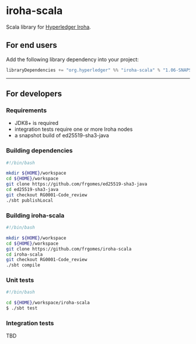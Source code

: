 # iroha-scala

Scala library for [Hyperledger Iroha](https://github.com/hyperledger/iroha).

## For end users

Add the following library dependency into your project:

```scala
libraryDependencies += "org.hyperledger" %% "iroha-scala" % "1.06-SNAPSHOT"
```

----

## For developers

### Requirements

 * JDK8+ is required
 * integration tests require one or more Iroha nodes
 * a snapshot build of ed25519-sha3-java
 
### Building dependencies

```bash
#!/bin/bash

mkdir ${HOME}/workspace
cd ${HOME}/workspace
git clone https://github.com/frgomes/ed25519-sha3-java
cd ed25519-sha3-java
git checkout RG0001-Code_review
./sbt publishLocal
```

### Building iroha-scala

```bash
#!/bin/bash

mkdir ${HOME}/workspace
cd ${HOME}/workspace
git clone https://github.com/frgomes/iroha-scala
cd iroha-scala
git checkout RG0001-Code_review
./sbt compile
```

### Unit tests

```bash
#!/bin/bash

cd ${HOME}/workspace/iroha-scala
$ ./sbt test
```

### Integration tests

TBD

